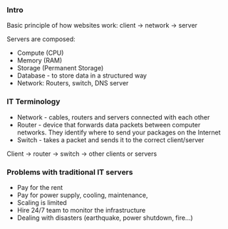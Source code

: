 ### Intro

Basic principle of how websites work: client -> network -> server

Servers are composed:
- Compute (CPU)
- Memory (RAM)
- Storage (Permanent Storage)
- Database - to store data in a structured way
- Network: Routers, switch, DNS server


### IT Terminology

- Network - cables, routers and servers connected with each other
- Router - device that forwards data packets between computer networks. They identify where to send your packages on the Internet
- Switch - takes a packet and sends it to the correct client/server

Client -> router -> switch -> other clients or servers

### Problems with traditional IT servers

- Pay for the rent
- Pay for power supply, cooling, maintenance,
- Scaling is limited
- Hire 24/7 team to monitor the infrastructure 
- Dealing with disasters (earthquake, power shutdown, fire...)

